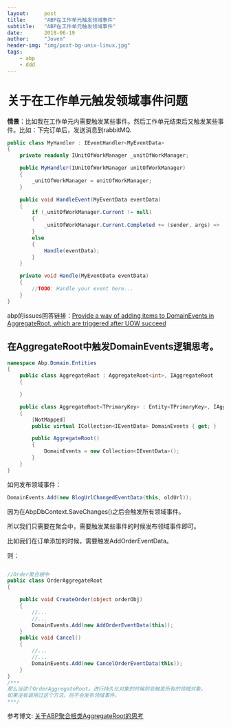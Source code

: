 ```yaml
---
layout:     post
title:      "ABP在工作单元触发领域事件"
subtitle:   "ABP在工作单元触发领域事件"
date:       2018-06-19
author:     "Joven"
header-img: "img/post-bg-unix-linux.jpg"
tags:
    - abp
    - ddd
---
```


# 关于在工作单元触发领域事件问题

**情景**：比如我在工作单元内需要触发某些事件。然后工作单元结束后又触发某些事件。比如：下完订单后，发送消息到rabbitMQ.

```C#
public class MyHandler : IEventHandler<MyEventData>
{
    private readonly IUnitOfWorkManager _unitOfWorkManager;

    public MyHandler(IUnitOfWorkManager unitOfWorkManager)
    {
        _unitOfWorkManager = unitOfWorkManager;
    }

    public void HandleEvent(MyEventData eventData)
    {
        if (_unitOfWorkManager.Current != null)
        {
            _unitOfWorkManager.Current.Completed += (sender, args) =>  Handle(eventData);
        }
        else
        {
            Handle(eventData);
        }
    }

    private void Handle(MyEventData eventData)
    {
        //TODO: Handle your event here...
    }
}
```

abp的issues回答链接：[Provide a way of adding items to DomainEvents in AggregateRoot, which are triggered after UOW succeed](https://github.com/aspnetboilerplate/aspnetboilerplate/issues/1560)

## 在AggregateRoot中触发DomainEvents逻辑思考。

```C#
namespace Abp.Domain.Entities
{
    public class AggregateRoot : AggregateRoot<int>, IAggregateRoot
    {

    }

    public class AggregateRoot<TPrimaryKey> : Entity<TPrimaryKey>, IAggregateRoot<TPrimaryKey>
    {
        [NotMapped]
        public virtual ICollection<IEventData> DomainEvents { get; }

        public AggregateRoot()
        {
            DomainEvents = new Collection<IEventData>();
        }
    }
}
```

如何发布领域事件：

```C#
DomainEvents.Add(new BlogUrlChangedEventData(this, oldUrl));
```

因为在AbpDbContext.SaveChanges()之后会触发所有领域事件。

所以我们只需要在聚合中，需要触发某些事件的时候发布领域事件即可。

比如我们在订单添加的时候，需要触发AddOrderEventData。

则：

```C#

//Order聚合根中
public class OrderAggregateRoot
{

    public void CreateOrder(object orderObj)
    {
        //...
        //...
        DomainEvents.Add(new AddOrderEventData(this));
    }
    public void Cancel()
    {
        //...
        //...
        DomainEvents.Add(new CancelOrderEventData(this));
    }
}
/***
那么当这个OrderAggregateRoot。进行持久化对象的时候则会触发所有的领域对象。
如果没有调用过这个方法。则不会发布领域事件。
***/
```

参考博文: [关于ABP聚合根类AggregateRoot的思考](https://www.cnblogs.com/sheepswallow/p/6272795.html)